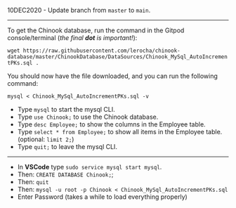10DEC2020 - Update branch from `master` to `main`.

---

To get the Chinook database, run the command in the Gitpod console/terminal (*the final **dot** is important!*):

`wget https://raw.githubusercontent.com/lerocha/chinook-database/master/ChinookDatabase/DataSources/Chinook_MySql_AutoIncrementPKs.sql .`

You should now have the file downloaded, and you can run the following command:

`mysql < Chinook_MySql_AutoIncrementPKs.sql -v`

- Type `mysql` to start the mysql CLI.
- Type `use Chinook;` to use the Chinook database.
- Type `desc Employee;` to show the columns in the Employee table.
- Type `select * from Employee;` to show all items in the Employee table. (optional: `limit 2;`)
- Type `quit;` to leave the mysql CLI.


---


- In **VSCode** type `sudo service mysql start mysql`.
- Then: `CREATE DATABASE Chinook;`;
- Then: `quit`
- Then: `mysql -u root -p Chinook < Chinook_MySql_AutoIncrementPKs.sql`
- Enter Password (takes a while to load everything properly)